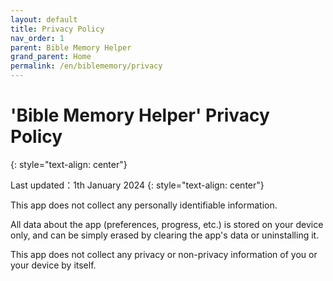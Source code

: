 ```yaml
---
layout: default
title: Privacy Policy
nav_order: 1
parent: Bible Memory Helper
grand_parent: Home
permalink: /en/biblememory/privacy
---
```


# 'Bible Memory Helper' Privacy Policy
{: style="text-align: center"}

Last updated：1th January 2024
{: style="text-align: center"}

This app does not collect any personally identifiable information. 

All data about the app (preferences, progress, etc.) is stored on your device only, and can be simply erased by clearing the app's data or uninstalling it. 

This app does not collect any privacy or non-privacy information of you or your device by itself.